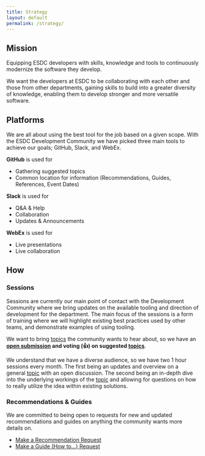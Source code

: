 ```yaml
---
title: Strategy
layout: default
permalink: /strategy/
---
```


## Mission

Equipping ESDC developers with skills, knowledge and tools to continuously modernize the software they develop.

We want the developers at ESDC to be collaborating with each other and those from other departments, gaining skills to build into a greater diversity of knowledge, enabling them to develop stronger and more versatile software.

## Platforms

We are all about using the best tool for the job based on a given scope.
With the ESDC Development Community we have picked three main tools to achieve our goals; GitHub, Slack, and WebEx.

**GitHub** is used for

* Gathering suggested topics
* Common location for information (Recommendations, Guides, References, Event Dates)

**Slack** is used for

* Q&A & Help
* Collaboration
* Updates & Announcements

**WebEx** is used for
  
* Live presentations
* Live collaboration

## How

### Sessions

Sessions are currently our main point of contact with the Development Community where we bring updates on the available tooling and direction of development for the department.
The main focus of the sessions is a form of training where we will highlight existing best practices used by other teams, and demonstrate examples of using tooling.

We want to bring [topics](https://github.com/esdc-devcop/esdc-devcop.github.io/issues?q=is%3Aopen+is%3Aissue+label%3Atopic) the community wants to hear about, so we have an **[open submission](https://github.com/esdc-devcop/esdc-devcop.github.io/issues/new?assignees=&labels=topic&template=potential-devcop-topic.md&title=Topic%3A+) and voting (:+1:) on suggested [topics](https://github.com/esdc-devcop/esdc-devcop.github.io/issues?q=is%3Aopen+is%3Aissue+label%3Atopic)**.

We understand that we have a diverse audience, so we have two 1 hour sessions every month.
The first being an updates and overview on a general [topic](https://github.com/esdc-devcop/esdc-devcop.github.io/issues?q=is%3Aopen+is%3Aissue+label%3Atopic) with an open discussion.
The second being an in-depth dive into the underlying workings of the [topic](https://github.com/esdc-devcop/esdc-devcop.github.io/issues?q=is%3Aopen+is%3Aissue+label%3Atopic) and allowing for questions on how to really utilize the idea within existing solutions.

### Recommendations & Guides

We are committed to being open to requests for new and updated recommendations and guides on anything the community wants more details on.

* [Make a Recommendation Request](https://github.com/esdc-devcop/recommendations/issues/new?assignees=&labels=request&template=recommendation-request.md&title=Request%3A+)
* [Make a Guide (How to...) Request](https://github.com/esdc-devcop/guides/issues/new?assignees=&labels=request&template=guide-request.md&title=Request%3A+)
